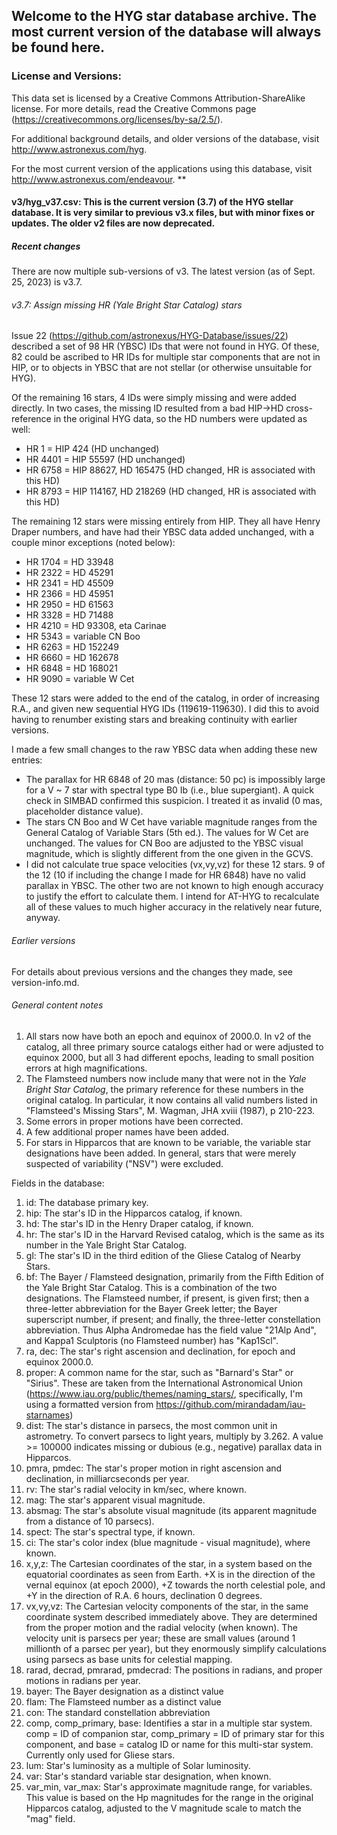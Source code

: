 ## Welcome to the HYG star database archive.  The most current version of the database will always be found here.

### License and Versions:

This data set is licensed by a Creative Commons Attribution-ShareAlike license. For more details, read the Creative Commons page (https://creativecommons.org/licenses/by-sa/2.5/).
 
For additional background details, and older versions of the database, visit  http://www.astronexus.com/hyg.

For the most current version of the applications using this database, visit http://www.astronexus.com/endeavour. **

#### v3/hyg_v37.csv:  This is the current version (3.7) of the HYG stellar database.  It is very similar to previous v3.x files, but with minor fixes or updates. The older v2 files are now deprecated.

##### Recent changes

There are now multiple sub-versions of v3. The latest version (as of Sept. 25, 2023) is v3.7.

###### v3.7: Assign missing HR (Yale Bright Star Catalog) stars

Issue 22 (https://github.com/astronexus/HYG-Database/issues/22) described a set of 98 HR (YBSC) IDs that were not found in HYG. Of these, 82 could be ascribed to HR IDs for multiple star components that are not in HIP, or to objects in YBSC that are not stellar (or otherwise unsuitable for HYG).

Of the remaining 16 stars, 4 IDs were simply missing and were added directly. In two cases, the missing ID resulted from a bad HIP->HD cross-reference in the original HYG data, so the HD numbers were updated as well:

* HR 1 = HIP 424 (HD unchanged)
* HR 4401 = HIP 55597 (HD unchanged)
* HR 6758 = HIP 88627, HD 165475 (HD changed, HR is associated with this HD)
* HR 8793 = HIP 114167, HD 218269 (HD changed, HR is associated with this HD)

The remaining 12 stars were missing entirely from HIP. They all have Henry Draper numbers, and have had their YBSC data added unchanged, with a couple minor exceptions (noted below):

* HR 1704 = HD 33948
* HR 2322 = HD 45291
* HR 2341 = HD 45509
* HR 2366 = HD 45951
* HR 2950 = HD 61563
* HR 3328 = HD 71488
* HR 4210 = HD 93308, eta Carinae
* HR 5343 = variable CN Boo
* HR 6263 = HD 152249
* HR 6660 = HD 162678
* HR 6848 = HD 168021
* HR 9090 = variable W Cet

These 12 stars were added to the end of the catalog, in order of increasing R.A., and given new sequential HYG IDs (119619-119630). I did this to avoid having to renumber existing stars and breaking continuity with earlier versions.

I made a few small changes to the raw YBSC data when adding these new entries:

* The parallax for HR 6848 of 20 mas (distance: 50 pc) is impossibly large for a V ~ 7 star with spectral type B0 Ib (i.e., blue supergiant). A quick check in SIMBAD confirmed this suspicion. I treated it as invalid (0 mas, placeholder distance value).
* The stars CN Boo and W Cet have variable magnitude ranges from the General Catalog of Variable Stars (5th ed.). The values for W Cet are unchanged. The values for CN Boo are adjusted to the YBSC visual magnitude, which is slightly different from the one given in the GCVS.
* I did not calculate true space velocities (vx,vy,vz) for these 12 stars. 9 of the 12 (10 if including the change I made for HR 6848) have no valid parallax in YBSC. The other two are not known to high enough accuracy to justify the effort to calculate them. I intend for AT-HYG to recalculate all of these values to much higher accuracy in the relatively near future, anyway.

###### Earlier versions

For details about previous versions and the changes they made, see version-info.md.

###### General content notes

1. All stars now have both an epoch and equinox of 2000.0.  In v2 of the catalog, all three primary source catalogs either had or were adjusted to equinox 2000, but all 3 had different epochs, leading to small position errors at high magnifications.
2. The Flamsteed numbers now include many that were not in the _Yale Bright Star Catalog_, the
primary reference for these numbers in the original catalog.  In particular, it now contains all valid numbers listed in "Flamsteed's Missing Stars", M. Wagman, JHA xviii (1987), p 210-223.
3. Some errors in proper motions have been corrected.
4. A few additional proper names have been added.
5. For stars in Hipparcos that are known to be variable, the variable star designations have been added.  In general,
stars that were merely suspected of variability ("NSV") were excluded.

Fields in the database:

1. id: The database primary key.
2. hip: The star's ID in the Hipparcos catalog, if known.
3. hd: The star's ID in the Henry Draper catalog, if known.
4. hr: The star's ID in the Harvard Revised catalog, which is the same as its number in the Yale Bright Star Catalog.
5. gl: The star's ID in the third edition of the Gliese Catalog of Nearby Stars.
6. bf: The Bayer / Flamsteed designation, primarily from the Fifth Edition of the Yale Bright Star Catalog. This is a combination of the two designations. The Flamsteed number, if present, is given first; then a three-letter abbreviation for the Bayer Greek letter; the Bayer superscript number, if present; and finally, the three-letter constellation abbreviation. Thus Alpha Andromedae has the field value "21Alp And", and Kappa1 Sculptoris (no Flamsteed number) has "Kap1Scl".
7. ra, dec: The star's right ascension and declination, for epoch and equinox 2000.0.
8. proper: A common name for the star, such as "Barnard's Star" or "Sirius". These are taken from the International Astronomical Union (https://www.iau.org/public/themes/naming_stars/, specifically, I'm using a formatted version from https://github.com/mirandadam/iau-starnames)
9. dist: The star's distance in parsecs, the most common unit in astrometry. To convert parsecs to light years, multiply by 3.262. A value >= 100000 indicates missing or dubious (e.g., negative) parallax data in Hipparcos.
10. pmra, pmdec:  The star's proper motion in right ascension and declination, in milliarcseconds per year.  
11. rv:  The star's radial velocity in km/sec, where known.
12. mag: The star's apparent visual magnitude.
13. absmag: The star's absolute visual magnitude (its apparent magnitude from a distance of 10 parsecs).
14. spect: The star's spectral type, if known.
15. ci: The star's color index (blue magnitude - visual magnitude), where known.
16. x,y,z: The Cartesian coordinates of the star, in a system based on the equatorial coordinates as seen from Earth. +X is in the direction of the vernal equinox (at epoch 2000), +Z towards the north celestial pole, and +Y in the direction of R.A. 6 hours, declination 0 degrees.
17. vx,vy,vz: The Cartesian velocity components of the star, in the same coordinate system described immediately above. They are determined from the proper motion and the radial velocity (when known). The velocity unit is parsecs per year; these are small values (around 1 millionth of a parsec per year), but they enormously simplify calculations using parsecs as base units for celestial mapping.
18. rarad, decrad, pmrarad, pmdecrad:  The positions in radians, and proper motions in radians per year.
19. bayer:  The Bayer designation as a distinct value
20. flam:  The Flamsteed number as a distinct value
21. con:  The standard constellation abbreviation
22. comp, comp\_primary, base:  Identifies a star in a multiple star system.  comp = ID of companion star, comp\_primary = ID of primary star for this component, and base = catalog ID or name for this multi-star system.  Currently only used for Gliese stars.
23. lum:  Star's luminosity as a multiple of Solar luminosity.
24. var:  Star's standard variable star designation, when known.
25. var\_min, var\_max:  Star's approximate magnitude range, for variables.  This value is based on the Hp magnitudes for the range in the original Hipparcos catalog, adjusted to the V magnitude scale to match the "mag" field.

